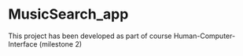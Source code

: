 # MusicSearch_app
This project has been developed as part of course Human-Computer-Interface (milestone 2)
